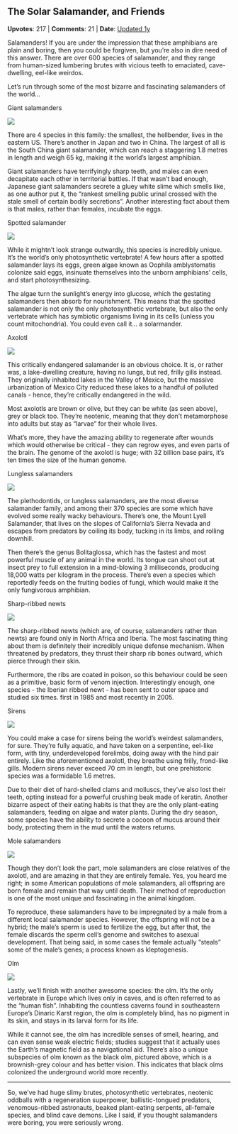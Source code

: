 ## The Solar Salamander, and Friends
    
**Upvotes**: 217 | **Comments**: 21 | **Date**: [Updated 1y](https://www.quora.com/What-are-the-most-unusual-salamanders-in-the-world/answer/Gary-Meaney)

Salamanders! If you are under the impression that these amphibians are plain and boring, then you could be forgiven, but you’re also in dire need of this answer. There are over 600 species of salamander, and they range from human-sized lumbering brutes with vicious teeth to emaciated, cave-dwelling, eel-like weirdos.

Let’s run through some of the most bizarre and fascinating salamanders of the world…

Giant salamanders

![](https://qph.fs.quoracdn.net/main-qimg-075f158f84f519519d2008477cd6fc02-lq)

There are 4 species in this family: the smallest, the hellbender, lives in the eastern US. There’s another in Japan and two in China. The largest of all is the South China giant salamander, which can reach a staggering 1.8 metres in length and weigh 65 kg, making it the world’s largest amphibian.

Giant salamanders have terrifyingly sharp teeth, and males can even decapitate each other in territorial battles. If that wasn’t bad enough, Japanese giant salamanders secrete a gluey white slime which smells like, as one author put it, the “rankest smelling public urinal crossed with the stale smell of certain bodily secretions”. Another interesting fact about them is that males, rather than females, incubate the eggs.

Spotted salamander

![](https://qph.fs.quoracdn.net/main-qimg-c5c6013268a0d77ed0a9af05d79c9364-lq)

While it mightn’t look strange outwardly, this species is incredibly unique. It’s the world’s only photosynthetic vertebrate! A few hours after a spotted salamander lays its eggs, green algae known as Oophila amblystomatis colonize said eggs, insinuate themselves into the unborn amphibians’ cells, and start photosynthesizing.

The algae turn the sunlight’s energy into glucose, which the gestating salamanders then absorb for nourishment. This means that the spotted salamander is not only the only photosynthetic vertebrate, but also the only vertebrate which has symbiotic organisms living in its cells (unless you count mitochondria). You could even call it… a solarmander.

Axolotl

![](https://qph.fs.quoracdn.net/main-qimg-cd1be63a52fbf7a747368cf428ec1618-lq)

This critically endangered salamander is an obvious choice. It is, or rather was, a lake-dwelling creature, having no lungs, but red, frilly gills instead. They originally inhabited lakes in the Valley of Mexico, but the massive urbanization of Mexico City reduced these lakes to a handful of polluted canals - hence, they’re critically endangered in the wild.

Most axolotls are brown or olive, but they can be white (as seen above), grey or black too. They’re neotenic, meaning that they don’t metamorphose into adults but stay as “larvae” for their whole lives.

What’s more, they have the amazing ability to regenerate after wounds which would otherwise be critical - they can regrow eyes, and even parts of the brain. The genome of the axolotl is huge; with 32 billion base pairs, it’s ten times the size of the human genome.

Lungless salamanders

![](https://qph.fs.quoracdn.net/main-qimg-8cfbf75125a604aa65efcb59818cedd9-lq)

The plethodontids, or lungless salamanders, are the most diverse salamander family, and among their 370 species are some which have evolved some really wacky behaviours. There’s one, the Mount Lyell Salamander, that lives on the slopes of California’s Sierra Nevada and escapes from predators by coiling its body, tucking in its limbs, and rolling downhill.

Then there’s the genus Bolitaglossa, which has the fastest and most powerful muscle of any animal in the world. Its tongue can shoot out at insect prey to full extension in a mind-blowing 3 milliseconds, producing 18,000 watts per kilogram in the process. There’s even a species which reportedly feeds on the fruiting bodies of fungi, which would make it the only fungivorous amphibian.

Sharp-ribbed newts

![](https://qph.fs.quoracdn.net/main-qimg-9e4872ad14faa35edbde5eea3478e4f6-lq)

The sharp-ribbed newts (which are, of course, salamanders rather than newts) are found only in North Africa and Iberia. The most fascinating thing about them is definitely their incredibly unique defense mechanism. When threatened by predators, they thrust their sharp rib bones outward, which pierce through their skin.

Furthermore, the ribs are coated in poison, so this behaviour could be seen as a primitive, basic form of venom injection. Interestingly enough, one species - the Iberian ribbed newt - has been sent to outer space and studied six times. first in 1985 and most recently in 2005.

Sirens

![](https://qph.fs.quoracdn.net/main-qimg-a926d255b4cd91f10da6e521fa7acc78-lq)

You could make a case for sirens being the world’s weirdest salamanders, for sure. They’re fully aquatic, and have taken on a serpentine, eel-like form, with tiny, underdeveloped forelimbs, doing away with the hind pair entirely. Like the aforementioned axolotl, they breathe using frilly, frond-like gills. Modern sirens never exceed 70 cm in length, but one prehistoric species was a formidable 1.6 metres.

Due to their diet of hard-shelled clams and molluscs, they’ve also lost their teeth, opting instead for a powerful crushing beak made of keratin. Another bizarre aspect of their eating habits is that they are the only plant-eating salamanders, feeding on algae and water plants. During the dry season, some species have the ability to secrete a cocoon of mucus around their body, protecting them in the mud until the waters returns.

Mole salamanders

![](https://qph.fs.quoracdn.net/main-qimg-5232f42beab9be7c7a76ce6e09a9a314-pjlq)

Though they don’t look the part, mole salamanders are close relatives of the axolotl, and are amazing in that they are entirely female. Yes, you heard me right; in some American populations of mole salamanders, all offspring are born female and remain that way until death. Their method of reproduction is one of the most unique and fascinating in the animal kingdom.

To reproduce, these salamanders have to be impregnated by a male from a different local salamander species. However, the offspring will not be a hybrid; the male’s sperm is used to fertilize the egg, but after that, the female discards the sperm cell’s genome and switches to asexual development. That being said, in some cases the female actually “steals” some of the male’s genes; a process known as kleptogenesis.

Olm

![](https://qph.fs.quoracdn.net/main-qimg-ed3995e0d805e7e7d514469ecdf2ff4f-lq)

Lastly, we’ll finish with another awesome species: the olm. It’s the only vertebrate in Europe which lives only in caves, and is often referred to as the “human fish”. Inhabiting the countless caverns found in southeastern Europe’s Dinaric Karst region, the olm is completely blind, has no pigment in its skin, and stays in its larval form for its life.

While it cannot see, the olm has incredible senses of smell, hearing, and can even sense weak electric fields; studies suggest that it actually uses the Earth’s magnetic field as a navigational aid. There’s also a unique subspecies of olm known as the black olm, pictured above, which is a brownish-grey colour and has better vision. This indicates that black olms colonized the underground world more recently.

* * *

So, we’ve had huge slimy brutes, photosynthetic vertebrates, neotenic oddballs with a regeneration superpower, ballistic-tongued predators, venomous-ribbed astronauts, beaked plant-eating serpents, all-female species, and blind cave demons. Like I said, if you thought salamanders were boring, you were seriously wrong.

